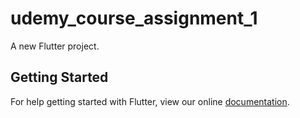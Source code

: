 # udemy_course_assignment_1

A new Flutter project.

## Getting Started

For help getting started with Flutter, view our online
[documentation](https://flutter.io/).
